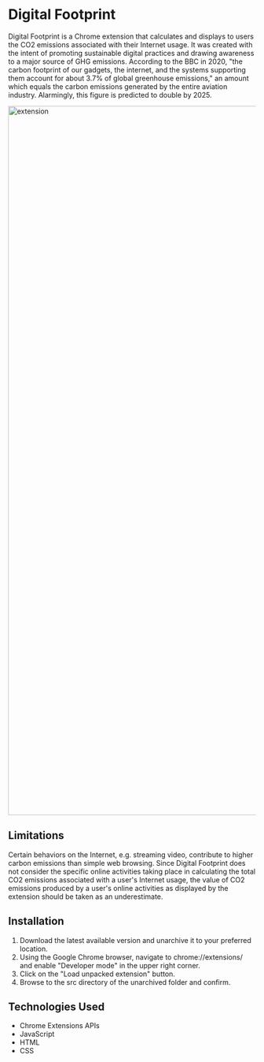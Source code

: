 # Digital Footprint

Digital Footprint is a Chrome extension that calculates and displays to users the CO2 emissions associated with their Internet usage. It was created with the intent of promoting sustainable digital practices and drawing awareness to a major source of GHG emissions. According to the BBC in 2020, "the carbon footprint of our gadgets, the internet, and the systems supporting them account for about 3.7% of global greenhouse emissions," an amount which equals the carbon emissions generated by the entire aviation industry. Alarmingly, this figure is predicted to double by 2025.

<img width="1440" alt="extension" src="https://github.com/arjun-tina/digital-footprint/assets/89415389/77a8e96e-13f0-4a14-a0db-1d9d2189fdc5">

## Limitations
Certain behaviors on the Internet, e.g. streaming video, contribute to higher carbon emissions than simple web browsing. Since Digital Footprint does not consider the specific online activities taking place in calculating the total CO2 emissions associated with a user's Internet usage, the value of CO2 emissions produced by a user's online activities as displayed by the extension should be taken as an underestimate. 

## Installation
1. Download the latest available version and unarchive it to your preferred location.
2. Using the Google Chrome browser, navigate to chrome://extensions/ and enable "Developer mode" in the upper right corner.
3. Click on the "Load unpacked extension" button.
4. Browse to the src directory of the unarchived folder and confirm.

## Technologies Used
- Chrome Extensions APIs
- JavaScript
- HTML
- CSS
